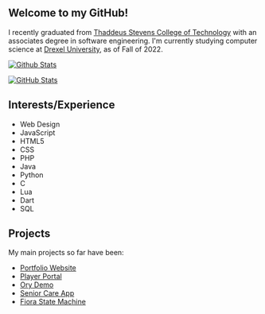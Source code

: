 ## Welcome to my GitHub!

I recently graduated from [Thaddeus Stevens College of Technology](https://stevenscollege.edu/) with an associates degree in software engineering.
I'm currently studying computer science at [Drexel University](https://drexel.edu/), as of Fall of 2022.

[![Github Stats](https://github-readme-stats.vercel.app/api?username=GabeCurran&count_private=true&show_icons=true&theme=dark)](https://github.com/anuraghazra/github-readme-stats)

[![GitHub Stats](https://github-readme-stats.vercel.app/api/top-langs/?username=GabeCurran&hide=python&langs_count=8&layout=compact&theme=dark&card_width=445)](https://github.com/anuraghazra/github-readme-stats)

## Interests/Experience
- Web Design
- JavaScript
- HTML5
- CSS
- PHP
- Java
- Python
- C
- Lua
- Dart
- SQL

## Projects
My main projects so far have been:
- [Portfolio Website](https://gabecurran.me/)
- [Player Portal](https://portal.wtf.gg/)
- [Ory Demo](https://ory-demo.com/)
- [Senior Care App](https://care-of-yore.herokuapp.com/)
- [Fiora State Machine](https://www.cs.drexel.edu/~gc668/fiora)

